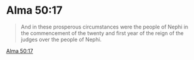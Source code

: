 # Alma 50:17

> And in these prosperous circumstances were the people of Nephi in the commencement of the twenty and first year of the reign of the judges over the people of Nephi.

[Alma 50:17](https://www.churchofjesuschrist.org/study/scriptures/bofm/alma/50?lang=eng&id=p17#p17)


